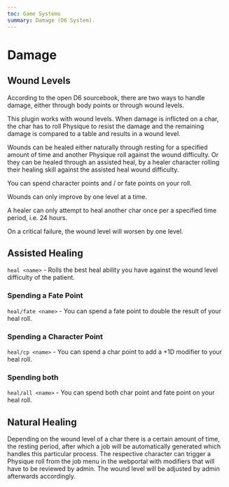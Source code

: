 ```yaml
---
toc: Game Systems
summary: Damage (D6 System).
---
```

# Damage

## Wound Levels
According to the open D6 sourcebook, there are two ways to handle damage, either through body points or through wound levels.

This plugin works with wound levels. When damage is inflicted on a char, the char has to roll Physique to resist the damage and the remaining damage is compared to a table and results in a wound level.

Wounds can be healed either naturally through resting for a specified amount of time and another Physique roll against the wound difficulty. Or they can be healed through an assisted heal, by a healer character rolling their healing skill against the assisted heal wound difficulty. 

You can spend character points and / or fate points on your roll.

Wounds can only improve by one level at a time.

A healer can only attempt to heal another char once per a specified time period, i.e. 24 hours.

On a critical failure, the wound level will worsen by one level.

## Assisted Healing
`heal <name>` - Rolls the best heal ability you have against the wound level difficulty of the patient.

### Spending a Fate Point
`heal/fate <name>` - You can spend a fate point to double the result of your heal roll.

### Spending a Character Point
`heal/cp <name>` - You can spend a char point to add a +1D modifier to your heal roll.

### Spending both
`heal/all <name>` - You can spend both char point and fate point on your heal roll. 

## Natural Healing
Depending on the wound level of a char there is a certain amount of time, the resting period, after which a job will be automatically generated which handles this particular process. The respective character can trigger a Physique roll from the job menu in the webportal with modifiers that will have to be reviewed by admin. The wound level will be adjusted by admin afterwards accordingly.
